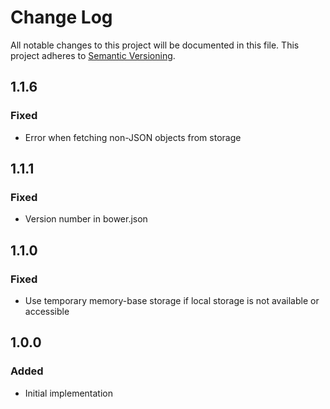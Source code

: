 # Change Log
All notable changes to this project will be documented in this file.
This project adheres to [Semantic Versioning](http://semver.org/).

## 1.1.6
### Fixed
- Error when fetching non-JSON objects from storage

## 1.1.1
### Fixed
- Version number in bower.json

## 1.1.0
### Fixed
- Use temporary memory-base storage if local storage is not available or accessible

## 1.0.0
### Added
- Initial implementation

